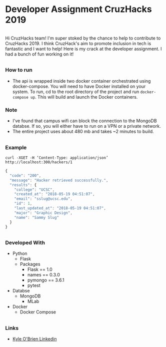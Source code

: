 # Developer Assignment CruzHacks 2019

######

Hi CruzHacks team! I'm super stoked by the chance to help to contribute to CruzHacks 2019. I think CruzHack's aim to promote inclusion in tech is fantastic and I want to help! Here is my crack at the developer assignment. I had a bunch of fun working on it!

######

### How to run
- The api is wrapped inside two docker container orchestrated using docker-compose. You will need to have Docker installed on your system. To run, cd to the root directory of the project and run `docker-compose up`. This will build and launch the Docker containers.

### Note
- I've found that campus wifi can block the connection to the MongoDB databse. If so, you will either have to run on a VPN or a private network.
- The entire project uses about 480 mb and takes ~2 minutes to build.

######

### Example
`curl -XGET -H ‘Content-Type: application/json’ http://localhost:300/hackers/1`

```javascript
{
  "code": "200",
  "message": "Hacker retrieved successfully.",
  "results": {
    "college": "UCSC",
    "created_at": "2018-05-19 04:51:07",
    "email": "sslug@ucsc.edu",
    "id": 1,
    "last_updated_at": "2018-05-19 04:51:07",
    "major": "Graphic Design",
    "name": "Sammy Slug"
  }
}
```

######

### Developed With
  - Python
    - Flask
    - Packages
        - Flask == 1.0
        - names == 0.3.0
        - pymongo == 3.6.1
        - pytest
  - Databse
    - MongoDB
        - MLab
- Docker
    - Docker Compose


######

### Links
  - [Kyle O'Brien Linkedin](https://www.linkedin.com/in/kyle1668)
